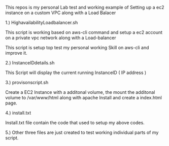 
This repos is my personal Lab test and working example of Setting up a ec2 instance on a custom VPC along with a Load Balacer

1.) HighavailabilityLoadbalancer.sh

This script is working based on aws-cli command and setup a ec2 account on a private vpc network along with a Load-balancer

This script is setup top test my personal working Skill on aws-cli and improve it.

2.) InstanceIDdetails.sh

This Script will display the current running InstanceID ( IP address )

3.) provisonscript.sh

Create a EC2 Instance with a additonal volume, the mount the additonal volume to /var/www/html along with apache Install and create a index.html page.

4.) install.txt

Install.txt file contain the code that used to setup my above codes.

5.) Other three files are just created to test working individual parts of my script.

